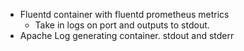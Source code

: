 
* Fluentd container with fluentd prometheus metrics
  * Take in logs on port and outputs to stdout.
* Apache Log generating container. stdout and stderr
